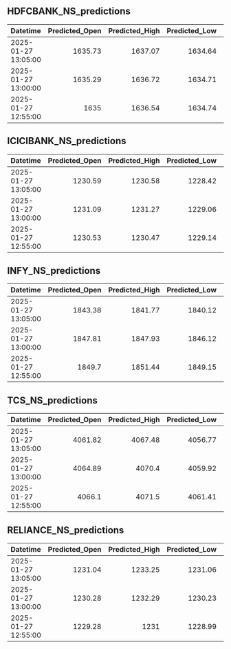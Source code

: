 ## HDFCBANK_NS_predictions
| Datetime            |   Predicted_Open |   Predicted_High |   Predicted_Low |   Predicted_Close |   Predicted_Volume |
|:--------------------|-----------------:|-----------------:|----------------:|------------------:|-------------------:|
| 2025-01-27 13:05:00 |          1635.73 |          1637.07 |         1634.64 |           1634.53 |             286422 |
| 2025-01-27 13:00:00 |          1635.29 |          1636.72 |         1634.71 |           1634.17 |             276868 |
| 2025-01-27 12:55:00 |          1635    |          1636.54 |         1634.74 |           1633.94 |             281244 |

## ICICIBANK_NS_predictions
| Datetime            |   Predicted_Open |   Predicted_High |   Predicted_Low |   Predicted_Close |   Predicted_Volume |
|:--------------------|-----------------:|-----------------:|----------------:|------------------:|-------------------:|
| 2025-01-27 13:05:00 |          1230.59 |          1230.58 |         1228.42 |           1229.27 |           133695   |
| 2025-01-27 13:00:00 |          1231.09 |          1231.27 |         1229.06 |           1229.95 |           126892   |
| 2025-01-27 12:55:00 |          1230.53 |          1230.47 |         1229.14 |           1229.64 |            99655.7 |

## INFY_NS_predictions
| Datetime            |   Predicted_Open |   Predicted_High |   Predicted_Low |   Predicted_Close |   Predicted_Volume |
|:--------------------|-----------------:|-----------------:|----------------:|------------------:|-------------------:|
| 2025-01-27 13:05:00 |          1843.38 |          1841.77 |         1840.12 |           1841.03 |            90684.1 |
| 2025-01-27 13:00:00 |          1847.81 |          1847.93 |         1846.12 |           1846.87 |            61124.5 |
| 2025-01-27 12:55:00 |          1849.7  |          1851.44 |         1849.15 |           1849.86 |            46013   |

## TCS_NS_predictions
| Datetime            |   Predicted_Open |   Predicted_High |   Predicted_Low |   Predicted_Close |   Predicted_Volume |
|:--------------------|-----------------:|-----------------:|----------------:|------------------:|-------------------:|
| 2025-01-27 13:05:00 |          4061.82 |          4067.48 |         4056.77 |           4061.87 |            23410.5 |
| 2025-01-27 13:00:00 |          4064.89 |          4070.4  |         4059.92 |           4064.79 |            22532.7 |
| 2025-01-27 12:55:00 |          4066.1  |          4071.5  |         4061.41 |           4065.85 |            22201.8 |

## RELIANCE_NS_predictions
| Datetime            |   Predicted_Open |   Predicted_High |   Predicted_Low |   Predicted_Close |   Predicted_Volume |
|:--------------------|-----------------:|-----------------:|----------------:|------------------:|-------------------:|
| 2025-01-27 13:05:00 |          1231.04 |          1233.25 |         1231.06 |           1232    |            90874.9 |
| 2025-01-27 13:00:00 |          1230.28 |          1232.29 |         1230.23 |           1231.08 |            81253.1 |
| 2025-01-27 12:55:00 |          1229.28 |          1231    |         1228.99 |           1229.86 |            78556.9 |

